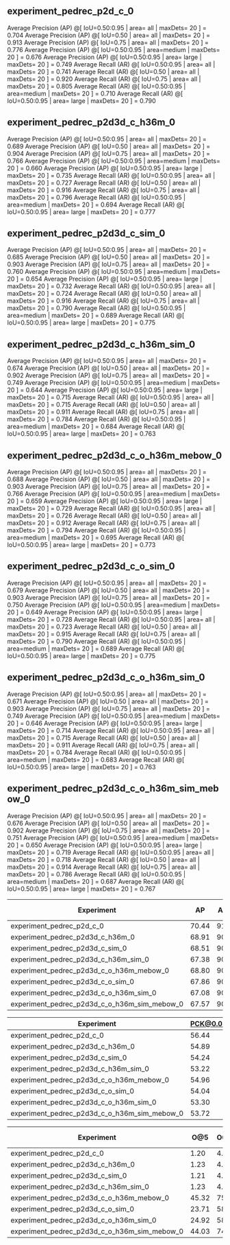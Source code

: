 ## experiment_pedrec_p2d_c_0
 Average Precision  (AP) @[ IoU=0.50:0.95 | area=   all | maxDets= 20 ] = 0.704
 Average Precision  (AP) @[ IoU=0.50      | area=   all | maxDets= 20 ] = 0.913
 Average Precision  (AP) @[ IoU=0.75      | area=   all | maxDets= 20 ] = 0.776
 Average Precision  (AP) @[ IoU=0.50:0.95 | area=medium | maxDets= 20 ] = 0.676
 Average Precision  (AP) @[ IoU=0.50:0.95 | area= large | maxDets= 20 ] = 0.749
 Average Recall     (AR) @[ IoU=0.50:0.95 | area=   all | maxDets= 20 ] = 0.741
 Average Recall     (AR) @[ IoU=0.50      | area=   all | maxDets= 20 ] = 0.920
 Average Recall     (AR) @[ IoU=0.75      | area=   all | maxDets= 20 ] = 0.805
 Average Recall     (AR) @[ IoU=0.50:0.95 | area=medium | maxDets= 20 ] = 0.710
 Average Recall     (AR) @[ IoU=0.50:0.95 | area= large | maxDets= 20 ] = 0.790

## experiment_pedrec_p2d3d_c_h36m_0
 Average Precision  (AP) @[ IoU=0.50:0.95 | area=   all | maxDets= 20 ] = 0.689
 Average Precision  (AP) @[ IoU=0.50      | area=   all | maxDets= 20 ] = 0.904
 Average Precision  (AP) @[ IoU=0.75      | area=   all | maxDets= 20 ] = 0.766
 Average Precision  (AP) @[ IoU=0.50:0.95 | area=medium | maxDets= 20 ] = 0.660
 Average Precision  (AP) @[ IoU=0.50:0.95 | area= large | maxDets= 20 ] = 0.735
 Average Recall     (AR) @[ IoU=0.50:0.95 | area=   all | maxDets= 20 ] = 0.727
 Average Recall     (AR) @[ IoU=0.50      | area=   all | maxDets= 20 ] = 0.916
 Average Recall     (AR) @[ IoU=0.75      | area=   all | maxDets= 20 ] = 0.796
 Average Recall     (AR) @[ IoU=0.50:0.95 | area=medium | maxDets= 20 ] = 0.694
 Average Recall     (AR) @[ IoU=0.50:0.95 | area= large | maxDets= 20 ] = 0.777

## experiment_pedrec_p2d3d_c_sim_0
 Average Precision  (AP) @[ IoU=0.50:0.95 | area=   all | maxDets= 20 ] = 0.685
 Average Precision  (AP) @[ IoU=0.50      | area=   all | maxDets= 20 ] = 0.903
 Average Precision  (AP) @[ IoU=0.75      | area=   all | maxDets= 20 ] = 0.760
 Average Precision  (AP) @[ IoU=0.50:0.95 | area=medium | maxDets= 20 ] = 0.654
 Average Precision  (AP) @[ IoU=0.50:0.95 | area= large | maxDets= 20 ] = 0.732
 Average Recall     (AR) @[ IoU=0.50:0.95 | area=   all | maxDets= 20 ] = 0.724
 Average Recall     (AR) @[ IoU=0.50      | area=   all | maxDets= 20 ] = 0.916
 Average Recall     (AR) @[ IoU=0.75      | area=   all | maxDets= 20 ] = 0.790
 Average Recall     (AR) @[ IoU=0.50:0.95 | area=medium | maxDets= 20 ] = 0.689
 Average Recall     (AR) @[ IoU=0.50:0.95 | area= large | maxDets= 20 ] = 0.775

## experiment_pedrec_p2d3d_c_h36m_sim_0
 Average Precision  (AP) @[ IoU=0.50:0.95 | area=   all | maxDets= 20 ] = 0.674
 Average Precision  (AP) @[ IoU=0.50      | area=   all | maxDets= 20 ] = 0.902
 Average Precision  (AP) @[ IoU=0.75      | area=   all | maxDets= 20 ] = 0.749
 Average Precision  (AP) @[ IoU=0.50:0.95 | area=medium | maxDets= 20 ] = 0.644
 Average Precision  (AP) @[ IoU=0.50:0.95 | area= large | maxDets= 20 ] = 0.715
 Average Recall     (AR) @[ IoU=0.50:0.95 | area=   all | maxDets= 20 ] = 0.715
 Average Recall     (AR) @[ IoU=0.50      | area=   all | maxDets= 20 ] = 0.911
 Average Recall     (AR) @[ IoU=0.75      | area=   all | maxDets= 20 ] = 0.784
 Average Recall     (AR) @[ IoU=0.50:0.95 | area=medium | maxDets= 20 ] = 0.684
 Average Recall     (AR) @[ IoU=0.50:0.95 | area= large | maxDets= 20 ] = 0.763

## experiment_pedrec_p2d3d_c_o_h36m_mebow_0
 Average Precision  (AP) @[ IoU=0.50:0.95 | area=   all | maxDets= 20 ] = 0.688
 Average Precision  (AP) @[ IoU=0.50      | area=   all | maxDets= 20 ] = 0.903
 Average Precision  (AP) @[ IoU=0.75      | area=   all | maxDets= 20 ] = 0.766
 Average Precision  (AP) @[ IoU=0.50:0.95 | area=medium | maxDets= 20 ] = 0.659
 Average Precision  (AP) @[ IoU=0.50:0.95 | area= large | maxDets= 20 ] = 0.729
 Average Recall     (AR) @[ IoU=0.50:0.95 | area=   all | maxDets= 20 ] = 0.726
 Average Recall     (AR) @[ IoU=0.50      | area=   all | maxDets= 20 ] = 0.912
 Average Recall     (AR) @[ IoU=0.75      | area=   all | maxDets= 20 ] = 0.794
 Average Recall     (AR) @[ IoU=0.50:0.95 | area=medium | maxDets= 20 ] = 0.695
 Average Recall     (AR) @[ IoU=0.50:0.95 | area= large | maxDets= 20 ] = 0.773

## experiment_pedrec_p2d3d_c_o_sim_0
 Average Precision  (AP) @[ IoU=0.50:0.95 | area=   all | maxDets= 20 ] = 0.679
 Average Precision  (AP) @[ IoU=0.50      | area=   all | maxDets= 20 ] = 0.903
 Average Precision  (AP) @[ IoU=0.75      | area=   all | maxDets= 20 ] = 0.750
 Average Precision  (AP) @[ IoU=0.50:0.95 | area=medium | maxDets= 20 ] = 0.649
 Average Precision  (AP) @[ IoU=0.50:0.95 | area= large | maxDets= 20 ] = 0.728
 Average Recall     (AR) @[ IoU=0.50:0.95 | area=   all | maxDets= 20 ] = 0.723
 Average Recall     (AR) @[ IoU=0.50      | area=   all | maxDets= 20 ] = 0.915
 Average Recall     (AR) @[ IoU=0.75      | area=   all | maxDets= 20 ] = 0.790
 Average Recall     (AR) @[ IoU=0.50:0.95 | area=medium | maxDets= 20 ] = 0.689
 Average Recall     (AR) @[ IoU=0.50:0.95 | area= large | maxDets= 20 ] = 0.775

## experiment_pedrec_p2d3d_c_o_h36m_sim_0
 Average Precision  (AP) @[ IoU=0.50:0.95 | area=   all | maxDets= 20 ] = 0.671
 Average Precision  (AP) @[ IoU=0.50      | area=   all | maxDets= 20 ] = 0.903
 Average Precision  (AP) @[ IoU=0.75      | area=   all | maxDets= 20 ] = 0.749
 Average Precision  (AP) @[ IoU=0.50:0.95 | area=medium | maxDets= 20 ] = 0.646
 Average Precision  (AP) @[ IoU=0.50:0.95 | area= large | maxDets= 20 ] = 0.714
 Average Recall     (AR) @[ IoU=0.50:0.95 | area=   all | maxDets= 20 ] = 0.715
 Average Recall     (AR) @[ IoU=0.50      | area=   all | maxDets= 20 ] = 0.911
 Average Recall     (AR) @[ IoU=0.75      | area=   all | maxDets= 20 ] = 0.784
 Average Recall     (AR) @[ IoU=0.50:0.95 | area=medium | maxDets= 20 ] = 0.683
 Average Recall     (AR) @[ IoU=0.50:0.95 | area= large | maxDets= 20 ] = 0.763

## experiment_pedrec_p2d3d_c_o_h36m_sim_mebow_0
 Average Precision  (AP) @[ IoU=0.50:0.95 | area=   all | maxDets= 20 ] = 0.676
 Average Precision  (AP) @[ IoU=0.50      | area=   all | maxDets= 20 ] = 0.902
 Average Precision  (AP) @[ IoU=0.75      | area=   all | maxDets= 20 ] = 0.751
 Average Precision  (AP) @[ IoU=0.50:0.95 | area=medium | maxDets= 20 ] = 0.650
 Average Precision  (AP) @[ IoU=0.50:0.95 | area= large | maxDets= 20 ] = 0.719
 Average Recall     (AR) @[ IoU=0.50:0.95 | area=   all | maxDets= 20 ] = 0.718
 Average Recall     (AR) @[ IoU=0.50      | area=   all | maxDets= 20 ] = 0.914
 Average Recall     (AR) @[ IoU=0.75      | area=   all | maxDets= 20 ] = 0.786
 Average Recall     (AR) @[ IoU=0.50:0.95 | area=medium | maxDets= 20 ] = 0.687
 Average Recall     (AR) @[ IoU=0.50:0.95 | area= large | maxDets= 20 ] = 0.767

| Experiment | AP |  Ap .5 |  AP .75 |  AP (M) |  AP (L) |  AR |  AR .5 |  AR .75 |  AR (M) |  AR (L) |
| ---  | --- | --- | --- | --- | --- | --- | --- | --- | --- | --- |
| experiment_pedrec_p2d_c_0 | 70.44 | 91.33 | 77.63 | 67.56 | 74.89 | 74.15 | 92.02 | 80.48 | 70.96 | 78.99 |
| experiment_pedrec_p2d3d_c_h36m_0 | 68.91 | 90.37 | 76.60 | 65.96 | 73.46 | 72.73 | 91.56 | 79.60 | 69.40 | 77.73 |
| experiment_pedrec_p2d3d_c_sim_0 | 68.51 | 90.28 | 75.98 | 65.44 | 73.18 | 72.36 | 91.56 | 79.03 | 68.93 | 77.55 |
| experiment_pedrec_p2d3d_c_h36m_sim_0 | 67.38 | 90.24 | 74.92 | 64.37 | 71.53 | 71.54 | 91.09 | 78.42 | 68.41 | 76.29 |
| experiment_pedrec_p2d3d_c_o_h36m_mebow_0 | 68.80 | 90.31 | 76.55 | 65.89 | 72.94 | 72.60 | 91.15 | 79.38 | 69.54 | 77.26 |
| experiment_pedrec_p2d3d_c_o_sim_0 | 67.86 | 90.32 | 75.04 | 64.87 | 72.81 | 72.31 | 91.53 | 78.97 | 68.90 | 77.45 |
| experiment_pedrec_p2d3d_c_o_h36m_sim_0 | 67.08 | 90.31 | 74.91 | 64.56 | 71.40 | 71.52 | 91.12 | 78.40 | 68.33 | 76.32 |
| experiment_pedrec_p2d3d_c_o_h36m_sim_mebow_0 | 67.57 | 90.24 | 75.11 | 64.99 | 71.93 | 71.84 | 91.39 | 78.64 | 68.68 | 76.68 |

| Experiment | PCK@0.05 | PCK@0.2 |
| ---  | --- | --- |
| experiment_pedrec_p2d_c_0 | 56.44 | 92.68 |
| experiment_pedrec_p2d3d_c_h36m_0 | 54.89 | 92.17 |
| experiment_pedrec_p2d3d_c_sim_0 | 54.24 | 92.04 |
| experiment_pedrec_p2d3d_c_h36m_sim_0 | 53.22 | 91.77 |
| experiment_pedrec_p2d3d_c_o_h36m_mebow_0 | 54.96 | 92.08 |
| experiment_pedrec_p2d3d_c_o_sim_0 | 54.04 | 91.95 |
| experiment_pedrec_p2d3d_c_o_h36m_sim_0 | 53.30 | 91.68 |
| experiment_pedrec_p2d3d_c_o_h36m_sim_mebow_0 | 53.72 | 91.88 |

 | Experiment | O@5 | O@15 | O@22.5 | O@30 | O@45 | O (mean) | O (std)
| --- | --- | --- | --- | --- | --- | --- | --- |
| experiment_pedrec_p2d_c_0 | 1.20 | 4.49 | 7.29 | 9.24 | 12.53 | 102.09 | 49.24 |
| experiment_pedrec_p2d3d_c_h36m_0 | 1.23 | 4.35 | 7.26 | 9.27 | 12.36 | 102.22 | 49.24 |
| experiment_pedrec_p2d3d_c_sim_0 | 1.21 | 4.31 | 7.27 | 9.12 | 12.33 | 102.20 | 49.21 |
| experiment_pedrec_p2d3d_c_h36m_sim_0 | 1.23 | 4.38 | 7.26 | 9.23 | 12.36 | 102.28 | 49.20 |
| experiment_pedrec_p2d3d_c_o_h36m_mebow_0 | 45.32 | 75.63 | 81.39 | 84.26 | 86.81 | 20.08 | 36.31 |
| experiment_pedrec_p2d3d_c_o_sim_0 | 23.71 | 58.41 | 71.17 | 78.68 | 86.30 | 25.49 | 36.83 |
| experiment_pedrec_p2d3d_c_o_h36m_sim_0 | 24.92 | 58.75 | 72.28 | 79.44 | 85.45 | 25.55 | 37.66 |
| experiment_pedrec_p2d3d_c_o_h36m_sim_mebow_0 | 44.03 | 74.80 | 81.08 | 84.40 | 87.26 | 20.12 | 36.00 |